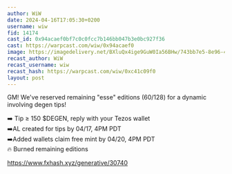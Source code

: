 ```yaml
---
author: WiW
date: 2024-04-16T17:05:30+0200
username: wiw
fid: 14174
cast_id: 0x94acaef0bf7c0c0fcc7b146bb047b3e0bc927f36
cast: https://warpcast.com/wiw/0x94acaef0
image: https://imagedelivery.net/BXluQx4ige9GuW0Ia56BHw/743bb7e5-8e96-4c8c-7a69-70c4fecc9500/original
recast_author: WiW
recast_username: wiw
recast_hash: https://warpcast.com/wiw/0xc41c09f0
layout: post
---
```

GM! We've reserved remaining "esse" editions (60/128) for a dynamic involving degen tips!  
  
➡️ Tip ≥ 150 $DEGEN, reply with your Tezos wallet  
➡️AL created for tips by 04/17, 4PM PDT  
➡️Added wallets claim free mint by 04/20, 4PM PDT  
🔥 Burned remaining editions  
  
https://www.fxhash.xyz/generative/30740  

<img src='https://imagedelivery.net/BXluQx4ige9GuW0Ia56BHw/743bb7e5-8e96-4c8c-7a69-70c4fecc9500/original' alt='' referrerpolicy='no-referrer'/>